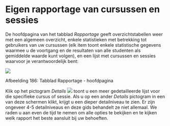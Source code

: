 # Eigen rapportage van cursussen en sessies

De hoofdpagina van het tabblad _Rapportage_ geeft overzichtstabellen weer met een algemeen overzicht, enkele statistieken met betrekking tot gebruikers van uw cursussen \(elk item toont enkele statistische gegevens waarmee u de voortgang en de resultaten van alle studenten als gemiddelde waarde kunt volgen\), en een lijst met cursussen en sessies waarvoor je verantwoordelijk bent:

![](../../.gitbook/assets/images254%20%283%29.png)

Afbeelding 186: Tabblad Rapportage - hoofdpagina

Klik op het pictogram _Details_ ![](../../.gitbook/assets/graphics365%20%283%29.gif) toont u een meer gedetailleerde lijst voor die specifieke cursus of sessie. Als u op een ander _Details_ pictogram in een van deze schermen klikt, krijgt u een dieper detailniveau te zien. Er zijn ongeveer 4-5 detailniveaus en deze gids behandelt ze niet allemaal. We raden u aan even de tijd te nemen om alle opties te bekijken en te kijken welk rapport het beste aansluit bij uw behoeften.

